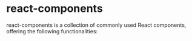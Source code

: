 # react-components

react-components is a collection of commonly used React components, offering the following functionalities:
